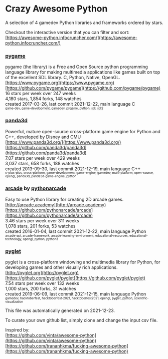 # Crazy Awesome Python
A selection of 4 gamedev Python libraries and frameworks ordered by stars.  

Checkout the interactive version that you can filter and sort: 
[https://awesome-python.infocruncher.com/](https://awesome-python.infocruncher.com/)  


### [pygame](https://github.com/pygame/pygame)  
pygame (the library) is a Free and Open Source python programming language library for making multimedia applications like games built on top of the excellent SDL library. C, Python, Native, OpenGL.  
[https://www.pygame.org](https://www.pygame.org)  
[https://github.com/pygame/pygame](https://github.com/pygame/pygame)  
16 stars per week over 247 weeks  
4,180 stars, 1,854 forks, 148 watches  
created 2017-03-26, last commit 2021-12-22, main language C  
<sub><sup>game-dev, game-development, gamedev, pygame, python, sdl, sdl2</sup></sub>


### [panda3d](https://github.com/panda3d/panda3d)  
Powerful, mature open-source cross-platform game engine for Python and C++, developed by Disney and CMU  
[https://www.panda3d.org/](https://www.panda3d.org/)  
[https://github.com/panda3d/panda3d](https://github.com/panda3d/panda3d)  
7.07 stars per week over 429 weeks  
3,037 stars, 658 forks, 188 watches  
created 2013-09-30, last commit 2021-12-19, main language C++  
<sub><sup>c-plus-plus, cross-platform, game-development, game-engine, gamedev, multi-platform, open-source, opengl, panda3d, panda3d-game-engine, python</sup></sub>


### [arcade](https://github.com/pythonarcade/arcade) by [pythonarcade](https://github.com/pythonarcade)  
Easy to use Python library for creating 2D arcade games.  
[http://arcade.academy](http://arcade.academy)  
[https://github.com/pythonarcade/arcade](https://github.com/pythonarcade/arcade)  
3.46 stars per week over 311 weeks  
1,078 stars, 201 forks, 53 watches  
created 2016-01-04, last commit 2021-12-22, main language Python  
<sub><sup>arcade-api, arcade-framework, arcade-learning-environment, educational-resources, educational-technology, opengl, python, python3</sup></sub>


### [pyglet](https://github.com/pyglet/pyglet)  
pyglet is a cross-platform windowing and multimedia library for Python, for developing games and other visually rich applications.  
[http://pyglet.org](http://pyglet.org)  
[https://github.com/pyglet/pyglet](https://github.com/pyglet/pyglet)  
7.54 stars per week over 132 weeks  
1,000 stars, 200 forks, 31 watches  
created 2019-06-09, last commit 2021-12-15, main language Python  
<sub><sup>gamedev, hacktoberfest, hacktoberfest-2021, hacktoberfest2021, opengl, pyglet, python, scientific-visualization</sup></sub>


This file was automatically generated on 2021-12-23.  

To curate your own github list, simply clone and change the input csv file.  

Inspired by:  
[https://github.com/vinta/awesome-python](https://github.com/vinta/awesome-python)  
[https://github.com/trananhkma/fucking-awesome-python](https://github.com/trananhkma/fucking-awesome-python)  